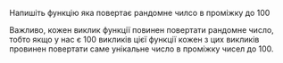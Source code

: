 Напишіть функцію яка повертає рандомне чилсо в проміжку до 100

Важливо, кожен виклик функції повинен повертати рандомне число, тобто якщо у нас є 100 викликів цієї функції кожен з цих викликів провинен повертати саме унікальне число в проміжку чисел до 100.